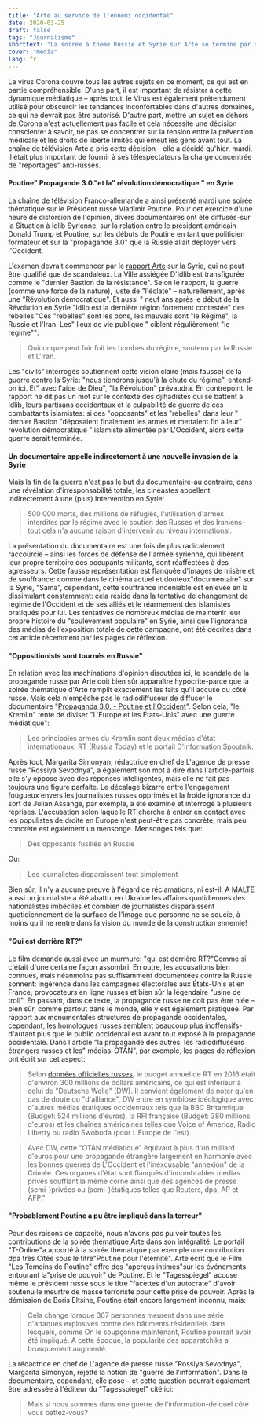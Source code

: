 ```yaml
---
title: "Arte au service de l'ennemi occidental"
date: 2020-03-25
draft: false
tags: "Journalisme"
shorttext: "La soirée à thème Russie et Syrie sur Arte se termine par de la propagande et une distorsion des réalités. La presse libre travaille à travers l'image de l'ennemi par l'État."
cover: "media"
lang: fr
---
```


Le virus Corona couvre tous les autres sujets en ce moment, ce qui est en partie compréhensible. D'une part, il est important de résister à cette dynamique médiatique – après tout, le Virus est également prétendument utilisé pour obscurcir les tendances inconfortables dans d'autres domaines, ce qui ne devrait pas être autorisé. D'autre part, mettre un sujet en dehors de Corona n'est actuellement pas facile et cela nécessite une décision consciente: à savoir, ne pas se concentrer sur la tension entre la prévention médicale et les droits de liberté limités qui émeut les gens avant tout. La chaîne de télévision Arte a pris cette décision – elle a décidé qu'hier, mardi, il était plus important de fournir à ses téléspectateurs la charge concentrée de "reportages" anti-russes.

#### Poutine" Propagande 3.0."et la" révolution démocratique " en Syrie

La chaîne de télévision Franco-allemande a ainsi présenté mardi une soirée thématique sur le Président russe Vladimir Poutine. Pour cet exercice d'une heure de distorsion de l'opinion, divers documentaires ont été diffusés-sur la Situation à Idlib Syrienne, sur la relation entre le président américain Donald Trump et Poutine, sur les débuts de Poutine en tant que politicien formateur et sur la "propagande 3.0" que la Russie allait déployer vers l'Occident.

L'examen devrait commencer par le [rapport Arte](https://www.arte.tv/de/videos/094559-000-A/syrien-auf-der-flucht-aus-idlib/ "Syrien: Auf der Flucht aus Idlib") sur la Syrie, qui ne peut être qualifié que de scandaleux. La Ville assiégée D'Idlib est transfigurée comme le "dernier Bastion de la résistance". Selon le rapport, la guerre (comme une force de la nature), juste de "l'éclate" – naturellement, après une "Révolution démocratique". Et aussi " neuf ans après le début de la Révolution en Syrie "Idlib est la dernière région fortement contestée" des rebelles."Ces "rebelles" sont les bons, les mauvais sont "le Régime", la Russie et l'Iran. Les" lieux de vie publique " ciblent régulièrement "le régime"":

> Quiconque peut fuir fuit les bombes du régime, soutenu par la Russie et L'Iran.

Les "civils" interrogés soutiennent cette vision claire (mais fausse) de la guerre contre la Syrie: "nous tiendrons jusqu'à la chute du régime", entend-on ici. Et" avec l'aide de Dieu", "la Révolution" prévaudra. En contrepoint, le rapport ne dit pas un mot sur le contexte des djihadistes qui se battent à Idlib, leurs partisans occidentaux et la culpabilité de guerre de ces combattants islamistes: si ces "opposants" et les "rebelles" dans leur " dernier Bastion "déposaient finalement les armes et mettaient fin à leur" révolution démocratique " islamiste alimentée par L'Occident, alors cette guerre serait terminée.

#### Un documentaire appelle indirectement à une nouvelle invasion de la Syrie

Mais la fin de la guerre n'est pas le but du documentaire-au contraire, dans une révélation d'irresponsabilité totale, les cinéastes appellent indirectement à une (plus) Intervention en Syrie:

> 500 000 morts, des millions de réfugiés, l'utilisation d'armes interdites par le régime avec le soutien des Russes et des Iraniens-tout cela n'a aucune raison d'intervenir au niveau international.

La présentation du documentaire est une fois de plus radicalement raccourcie – ainsi les forces de défense de l'armée syrienne, qui libèrent leur propre territoire des occupants militants, sont réaffectées à des agresseurs. Cette fausse représentation est flanquée d'images de misère et de souffrance: comme dans le cinéma actuel et douteux"documentaire" sur la Syrie, "Sama", cependant, cette souffrance indéniable est enlevée en la dissimulant constamment: cela réside dans la tentative de changement de régime de l'Occident et de ses alliés et le réarmement des islamistes pratiqués pour lui. Les tentatives de nombreux médias de maintenir leur propre histoire du "soulèvement populaire" en Syrie, ainsi que l'ignorance des médias de l'exposition totale de cette campagne, ont été décrites dans cet article récemment par les pages de réflexion.

#### "Oppositionists sont tournés en Russie"

En relation avec les machinations d'opinion discutées ici, le scandale de la propagande russe par Arte doit bien sûr apparaître hypocrite-parce que la soirée thématique d'Arte remplit exactement les faits qu'il accuse du côté russe. Mais cela n'empêche pas le radiodiffuseur de diffuser le documentaire "[Propaganda 3.0. - Poutine et l'Occident](https://programm.ard.de/TV/arte/propaganda-3-0---putin-und-der-westen/eid_28724550220085 "Putin und der Westen")". Selon cela, "le Kremlin" tente de diviser "L'Europe et les États-Unis" avec une guerre médiatique":

> Les principales armes du Kremlin sont deux médias d'état internationaux: RT (Russia Today) et le portail D'information Spoutnik.

Après tout, Margarita Simonyan, rédactrice en chef de L'agence de presse russe "Rossiya Sevodnya", a également son mot à dire dans l'article-parfois elle s'y oppose avec des réponses intelligentes, mais elle ne fait pas toujours une figure parfaite. Le décalage bizarre entre l'engagement fougueux envers les journalistes russes opprimés et la froide ignorance du sort de Julian Assange, par exemple, a été examiné et interrogé à plusieurs reprises. L'accusation selon laquelle RT cherche à entrer en contact avec les populistes de droite en Europe n'est peut-être pas concrète, mais peu concrète est également un mensonge. Mensonges tels que:

> Des opposants fusillés en Russie

Ou:

> Les journalistes disparaissent tout simplement

Bien sûr, il n'y a aucune preuve à l'égard de réclamations, ni est-il. A MALTE aussi un journaliste a été abattu, en Ukraine les affaires quotidiennes des nationalistes imbéciles et combien de journalistes disparaissent quotidiennement de la surface de l'image que personne ne se soucie, à moins qu'il ne rentre dans la vision du monde de la construction ennemie!


#### "Qui est derrière RT?"

Le film demande aussi avec un murmure: "qui est derrière RT?"Comme si c'était d'une certaine façon assombri. En outre, les accusations bien connues, mais néanmoins pas suffisamment documentées contre la Russie sonnent: ingérence dans les campagnes électorales aux États-Unis et en France, provocateurs en ligne russes et bien sûr la légendaire "usine de troll". En passant, dans ce texte, la propagande russe ne doit pas être niée – bien sûr, comme partout dans le monde, elle y est également pratiquée. Par rapport aux monumentales structures de propagande occidentales, cependant, les homologues russes semblent beaucoup plus inoffensifs-d'autant plus que le public occidental est avant tout exposé à la propagande occidentale. Dans l'article "la propagande des autres: les radiodiffuseurs étrangers russes et les" médias-OTAN", par exemple, les pages de réflexion ont écrit sur cet aspect:

> Selon [données officielles russes](https://regulation.gov.ru/projects#npa=40707 "Нормативные правовые акты - Официальный сайт для размещения информации о подготовке нормативных правовых актов и результатах их обсуждения"), le budget annuel de RT en 2016 était d'environ 300 millions de dollars américains, ce qui est inférieur à celui de "Deutsche Welle" (DW). Il convient également de noter qu'en cas de doute ou "d'alliance", DW entre en symbiose idéologique avec d'autres médias étatiques occidentaux tels que la BBC Britannique (Budget: 524 millions d'euros), la RFI française (Budget: 380 millions d'euros) et les chaînes américaines telles que Voice of America, Radio Liberty ou radio Swoboda (pour L'Europe de l'est).

> Avec DW, cette "OTAN médiatique" équivaut à plus d'un milliard d'euros pour une propagande étrangère largement en harmonie avec les bonnes guerres de L'Occident et l'inexcusable "annexion" de la Crimée. Ces organes d'état sont flanqués d'innombrables médias privés soufflant la même corne ainsi que des agences de presse (semi-)privées ou (semi-)étatiques telles que Reuters, dpa, AP et AFP."


#### "Probablement Poutine a pu être impliqué dans la terreur"

Pour des raisons de capacité, nous n'avons pas pu voir toutes les contributions de la soirée thématique Arte dans son intégralité. Le portail "T-Online"a apporté à la soirée thématique par exemple une contribution dpa très Citée sous le titre"Poutine pour l'éternité". Arte écrit que le Film "Les Témoins de Poutine" offre des "aperçus intimes"sur les événements entourant la"prise de pouvoir" de Poutine. Et le "Tagesspiegel" accuse même le président russe sous le titre "facettes d'un autocrate" d'avoir soutenu le meurtre de masse terroriste pour cette prise de pouvoir. Après la démission de Boris Eltsine, Poutine était encore largement inconnu, mais:

> Cela change lorsque 367 personnes meurent dans une série d'attaques explosives contre des bâtiments résidentiels dans lesquels, comme On le soupçonne maintenant, Poutine pourrait avoir été impliqué. A cette époque, la popularité des apparatchiks a brusquement augmenté.

La rédactrice en chef de L'agence de presse russe "Rossiya Sevodnya", Margarita Simonyan, rejette la notion de "guerre de l'information". Dans le documentaire, cependant, elle pose – et cette question pourrait également être adressée à l'éditeur du "Tagesspiegel" cité ici:

> Mais si nous sommes dans une guerre de l'information-de quel côté vous battez-vous?
